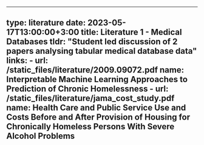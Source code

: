 ---
type: literature
date: 2023-05-17T13:00:00+3:00
title: Literature 1 - Medical Databases
tldr: "Student led discussion of 2 papers analysing tabular medical database data"
links: 
     - url: /static_files/literature/2009.09072.pdf
       name: Interpretable Machine Learning Approaches to Prediction of Chronic Homelessness
     - url: /static_files/literature/jama_cost_study.pdf
       name: Health Care and Public Service Use and Costs Before and After Provision of Housing for Chronically Homeless Persons With Severe Alcohol Problems
--
